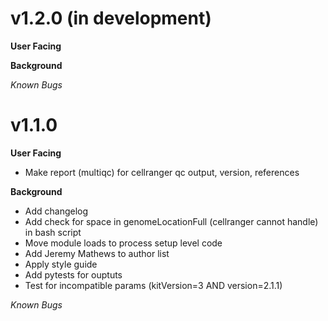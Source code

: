 # v1.2.0 (in development)
**User Facing**

**Background**

*Known Bugs*


# v1.1.0
**User Facing**
* Make report (multiqc) for cellranger qc output, version, references

**Background**
* Add changelog
* Add check for space in genomeLocationFull (cellranger cannot handle) in bash script
* Move module loads to process setup level code
* Add Jeremy Mathews to author list
* Apply style guide
* Add pytests for ouptuts
* Test for incompatible params (kitVersion=3 AND version=2.1.1)

*Known Bugs*
